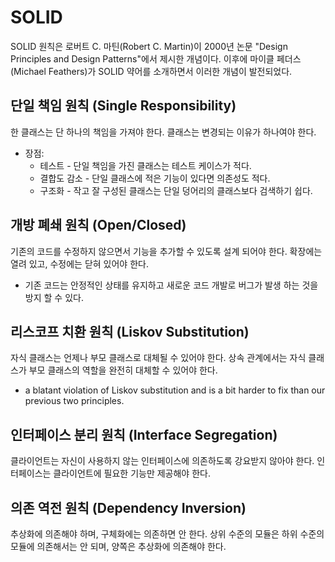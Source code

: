 # SOLID

SOLID 원칙은 로버트 C. 마틴(Robert C. Martin)이 2000년 논문 "Design Principles and Design Patterns"에서 제시한 개념이다.
이후에 마이클 페더스(Michael Feathers)가 SOLID 약어를 소개하면서 이러한 개념이 발전되었다.


## 단일 책임 원칙 (Single Responsibility)

한 클래스는 단 하나의 책임을 가져야 한다.
클래스는 변경되는 이유가 하나여야 한다.

- 장점:
  - 테스트 - 단일 책임을 가진 클래스는 테스트 케이스가 적다.
  - 결합도 감소 - 단일 클래스에 적은 기능이 있다면 의존성도 적다.
  - 구조화 - 작고 잘 구성된 클래스는 단일 덩어리의 클래스보다 검색하기 쉽다.

## 개방 폐쇄 원칙 (Open/Closed)

기존의 코드를 수정하지 않으면서 기능을 추가할 수 있도록 설계 되어야 한다.
확장에는 열려 있고, 수정에는 닫혀 있어야 한다.
- 기존 코드는 안정적인 상태를 유지하고 새로운 코드 개발로 버그가 발생 하는 것을 방지 할 수 있다.

## 리스코프 치환 원칙 (Liskov Substitution)

자식 클래스는 언제나 부모 클래스로 대체될 수 있어야 한다.
상속 관계에서는 자식 클래스가 부모 클래스의 역할을 완전히 대체할 수 있어야 한다.

* a blatant violation of Liskov substitution and is a bit harder to fix than our previous two principles.

## 인터페이스 분리 원칙 (Interface Segregation)

클라이언트는 자신이 사용하지 않는 인터페이스에 의존하도록 강요받지 않아야 한다.
인터페이스는 클라이언트에 필요한 기능만 제공해야 한다.

## 의존 역전 원칙 (Dependency Inversion)

추상화에 의존해야 하며, 구체화에는 의존하면 안 한다. 
상위 수준의 모듈은 하위 수준의 모듈에 의존해서는 안 되며, 양쪽은 추상화에 의존해야 한다.


